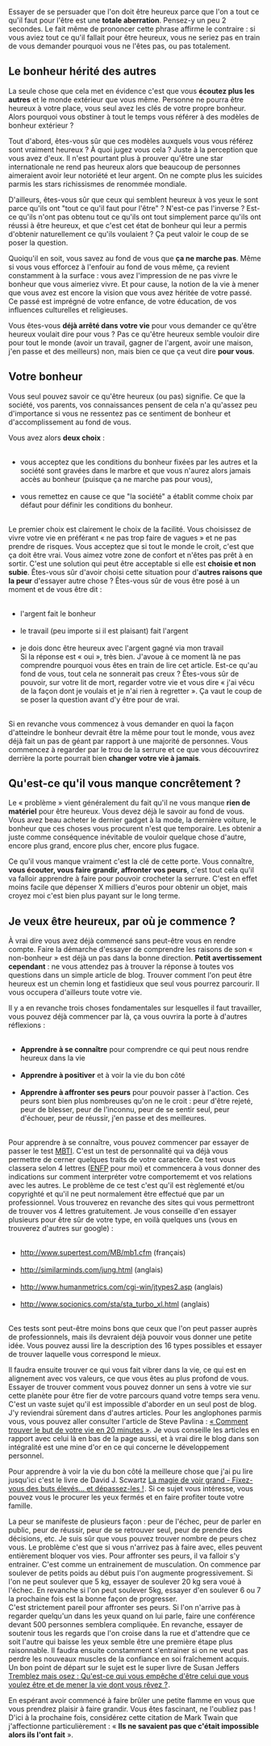 <!-- 
.. title: J'ai pourtant tout ce qu'il faut pour être heureux !
.. slug: jai-pourtant-tout-ce-quil-faut-pour-être-heureux
.. date: 2012-12-20 17:03:34+01:00
.. tags: Développement personnel
.. category: 
.. link: 
.. description: 
.. type: text
-->

<p><p>Essayer de se persuader que l'on doit être heureux parce que l'on a tout ce qu'il faut pour l'être est une <strong>totale aberration</strong>. Pensez-y un peu 2 secondes. Le fait même de prononcer cette phrase affirme le contraire : si vous aviez tout ce qu'il fallait pour être heureux, vous ne seriez pas en train de vous demander pourquoi vous ne l'êtes pas, ou pas totalement.</p></p>

<p><h2>Le bonheur hérité des autres</h2></p>

<p><p>La seule chose que cela met en évidence c'est que vous <strong>écoutez plus les autres</strong> et le monde extérieur que vous même. Personne ne pourra être heureux à votre place, vous seul avez les clés de votre propre bonheur. Alors pourquoi vous obstiner à tout le temps vous référer à des modèles de bonheur extérieur ?</p></p>

<p><p>Tout d'abord, êtes-vous sûr que ces modèles auxquels vous vous référez sont vraiment heureux ? À quoi jugez vous cela ? Juste à la perception que vous avez d'eux. Il n'est pourtant plus à prouver qu'être une star internationale ne rend pas heureux alors que beaucoup de personnes aimeraient avoir leur notoriété et leur argent. On ne compte plus les suicides parmis les stars richissismes de renommée mondiale.</p></p>

<p><p>D'ailleurs, êtes-vous sûr que ceux qui semblent heureux à vos yeux le sont parce qu'ils ont "tout ce qu'il faut pour l'être" ? N'est-ce pas l'inverse ? Est-ce qu'ils n'ont pas obtenu tout ce qu'ils ont tout simplement parce qu'ils ont réussi à être heureux, et que c'est cet état de bonheur qui leur a permis d'obtenir naturellement ce qu'ils voulaient ? Ça peut valoir le coup de se poser la question.</p></p>

<p><p>Quoiqu'il en soit, vous savez au fond de vous que <strong>ça ne marche pas</strong>. Même si vous vous efforcez à l'enfouir au fond de vous même, ça revient constamment à la surface : vous avez l'impression de ne pas vivre le bonheur que vous aimeriez vivre. Et pour cause, la notion de la vie à mener que vous avez est encore la vision que vous avez héritée de votre passé. Ce passé est imprégné de votre enfance, de votre éducation, de vos influences culturelles et religieuses.</p></p>

<p><p>Vous êtes-vous <strong>déjà arrêté dans votre vie</strong> pour vous demander ce qu'être heureux voulait dire pour vous ? Pas ce qu'être heureux semble vouloir dire pour tout le monde (avoir un travail, gagner de l'argent, avoir une maison, j'en passe et des meilleurs) non, mais bien ce que ça veut dire <strong>pour vous</strong>.</p></p>

<p><h2>Votre bonheur</h2></p>

<p><p>Vous seul pouvez savoir ce qu'être heureux (ou pas) signifie. Ce que la société, vos parents, vos connaissances pensent de cela n'a qu'assez peu d'importance si vous ne ressentez pas ce sentiment de bonheur et d'accomplissement au fond de vous.</p></p>

<p><p>Vous avez alors <strong>deux choix</strong> :</p></p>

<p><ul><br /><li>vous acceptez que les conditions du bonheur fixées par les autres et la société sont gravées dans le marbre et que vous n'aurez alors jamais accès au bonheur (puisque ça ne marche pas pour vous),</li><br /><li>vous remettez en cause ce que "la société" a établit comme choix par défaut pour définir les conditions du bonheur.</li><br /></ul></p>

<p><p>Le premier choix est clairement le choix de la facilité. Vous choisissez de vivre votre vie en préférant « ne pas trop faire de vagues » et ne pas prendre de risques. Vous acceptez que si tout le monde le croit, c'est que ça doit être vrai. Vous aimez votre zone de confort et n'êtes pas prêt à en sortir. C'est une solution qui peut être acceptable si elle est <strong>choisie et non subie</strong>. Êtes-vous sûr d'avoir choisi cette situation pour d'<strong>autres raisons que la peur</strong> d'essayer autre chose ? Êtes-vous sûr de vous être posé à un moment et de vous être dit :</p></p>

<p><ul><br /><li>l'argent fait le bonheur</li><br /><li>le travail (peu importe si il est plaisant) fait l'argent</li><br /><li>je dois donc être heureux avec l'argent gagné via mon travail<br />Si la réponse est « oui », très bien. J'avoue à ce moment là ne pas comprendre pourquoi vous êtes en train de lire cet article. Est-ce qu'au fond de vous, tout cela ne sonnerait pas creux ? Êtes-vous sûr de pouvoir, sur votre lit de mort, regarder votre vie et vous dire « j'ai vécu de la façon dont je voulais et je n'ai rien à regretter ». Ça vaut le coup de se poser la question avant d'y être pour de vrai.</li><br /></ul></p>

<p><p>Si en revanche vous commencez à vous demander en quoi la façon d'atteindre le bonheur devrait être la même pour tout le monde, vous avez déjà fait un pas de géant par rapport à une majorité de personnes. Vous commencez à regarder par le trou de la serrure et ce que vous découvrirez derrière la porte pourrait bien <strong>changer votre vie à jamais</strong>.</p></p>

<p><h2>Qu'est-ce qu'il vous manque concrêtement ?</h2></p>

<p><p>Le « problème » vient généralement du fait qu'il ne vous manque <strong>rien de matériel</strong> pour être heureux. Vous devez déjà le savoir au fond de vous. Vous avez beau acheter le dernier gadget à la mode, la dernière voiture, le bonheur que ces choses vous procurent n'est que temporaire. Les obtenir a juste comme conséquence inévitable de vouloir quelque chose d'autre, encore plus grand, encore plus cher, encore plus fugace.</p></p>

<p><p>Ce qu'il vous manque vraiment c'est la clé de cette porte. Vous connaître, <strong>vous écouter, vous faire grandir, affronter vos peurs</strong>, c'est tout cela qu'il va falloir apprendre à faire pour pouvoir crocheter la serrure. C'est en effet moins facile que dépenser X milliers d'euros pour obtenir un objet, mais croyez moi c'est bien plus payant sur le long terme.</p></p>

<p><h2>Je veux être heureux, par où je commence ?</h2></p>

<p><p>À vrai dire vous avez déjà commencé sans peut-être vous en rendre compte. Faire la démarche d'essayer de comprendre les raisons de son « non-bonheur » est déjà un pas dans la bonne direction. <strong>Petit avertissement cependant</strong> : ne vous attendez pas à trouver la réponse à toutes vos questions dans un simple article de blog. Trouver comment l'on peut être heureux est un chemin long et fastidieux que seul vous pourrez parcourir. Il vous occupera d'ailleurs toute votre vie.</p></p>

<p><p>Il y a en revanche trois choses fondamentales sur lesquelles il faut travailler, vous pouvez déjà commencer par là, ça vous ouvrira la porte à d'autres réflexions :</p></p>

<p><ul><br /><li><strong>Apprendre à se connaître</strong> pour comprendre ce qui peut nous rendre heureux dans la vie</li><br /><li><strong>Apprendre à positiver</strong> et à voir la vie du bon côté</li><br /><li><strong>Apprendre à affronter ses peurs</strong> pour pouvoir passer à l'action. Ces peurs sont bien plus nombreuses qu'on ne le croit : peur d'être rejeté, peur de blesser, peur de l'inconnu, peur de se sentir seul, peur d'échouer, peur de réussir, j'en passe et des meilleures.</li><br /></ul></p>

<p><p>Pour apprendre à se connaître, vous pouvez commencer par essayer de passer le test <a href="http://www.16-types.fr/">MBTI</a>. C'est un test de personnalité qui va déjà vous permettre de cerner quelques traits de votre caractère. Ce test vous classera selon 4 lettres (<a href="http://fr.wikipedia.org/wiki/ENFP">ENFP</a> pour moi) et commencera à vous donner des indications sur comment interpréter votre comportememt et vos relations avec les autres. Le problème de ce test c'est qu'il est règlementé et/ou copyrighté et qu'il ne peut normalement être effectué que par un professionnel. Vous trouverez en revanche des sites qui vous permettront de trouver vos 4 lettres gratuitement. Je vous conseille d'en essayer plusieurs pour être sûr de votre type, en voilà quelques uns (vous en trouverez d'autres sur google) :</p></p>

<p><ul><br /><li><a href="http://www.supertest.com/MB/mb1.cfm">http://www.supertest.com/MB/mb1.cfm</a> (français)</li><br /><li><a href="http://similarminds.com/jung.html">http://similarminds.com/jung.html</a> (anglais)</li><br /><li><a href="http://www.humanmetrics.com/cgi-win/jtypes2.asp">http://www.humanmetrics.com/cgi-win/jtypes2.asp</a> (anglais)</li><br /><li><a href="http://www.socionics.com/sta/sta_turbo_xl.html">http://www.socionics.com/sta/sta_turbo_xl.html</a> (anglais)</li><br /></ul></p>

<p><p>Ces tests sont peut-être moins bons que ceux que l'on peut passer auprès de professionnels, mais ils devraient déjà pouvoir vous donner une petite idée. Vous pouvez aussi lire la description des 16&nbsp;types possibles et essayer de trouver laquelle vous correspond le mieux.</p></p>

<p><p>Il faudra ensuite trouver ce qui vous fait vibrer dans la vie, ce qui est en alignement avec vos valeurs, ce que vous êtes au plus profond de vous. Essayer de trouver comment vous pouvez donner un sens à votre vie sur cette planète pour être fier de votre parcours quand votre temps sera venu. C'est un vaste sujet qu'il est impossible d'aborder en un seul post de blog. J'y reviendrai sûrement dans d'autres articles. Pour les anglophones parmis vous, vous pouvez aller consulter l'article de Steve Pavlina : <a href="http://www.stevepavlina.com/blog/2005/01/how-to-discover-your-life-purpose-in-about-20-minutes/">« Comment trouver le but de votre vie en 20 minutes »</a>. Je vous conseille les articles en rapport avec celui là en bas de la page aussi, et à vrai dire le blog dans son intégralité est une mine d'or en ce qui concerne le développement personnel.</p></p>

<p><p>Pour apprendre à voir la vie du bon côté la meilleure chose que j'ai pu lire jusqu'ici c'est le livre de David J. Scwartz <a href="http://www.amazon.fr/gp/product/2892250498/ref=as_li_ss_tl?ie=UTF8&amp;tag=vincjous-21&amp;linkCode=as2&amp;camp=1642&amp;creative=19458&amp;creativeASIN=2892250498">La magie de voir grand - Fixez-vous des buts élevés... et dépassez-les !</a><img alt="" border="0" height="1" src="http://www.assoc-amazon.fr/e/ir?t=vincjous-21&amp;l=as2&amp;o=8&amp;a=2892250498" style="border: none !important; margin: 0px !important;" width="1" />. Si ce sujet vous intéresse, vous pouvez vous le procurer les yeux fermés et en faire profiter toute votre famille.</p></p>

<p><p>La peur se manifeste de plusieurs façon : peur de l'échec, peur de parler en public, peur de réussir, peur de se retrouver seul, peur de prendre des décisions, etc. Je suis sûr que vous pouvez trouver nombre de peurs chez vous. Le problème c'est que si vous n'arrivez pas à faire avec, elles peuvent entièrement bloquer vos vies. Pour affronter ses peurs, il va falloir s'y entrainer. C'est comme un entrainement de musculation. On commence par soulever de petits poids au début puis l'on augmente progressivement. Si l'on ne peut soulever que 5 kg, essayer de soulever 20 kg sera voué à l'échec. En revanche si l'on peut soulever 5kg, essayer d'en soulever 6 ou 7 la prochaine fois est la bonne façon de progresser.<br />C'est strictement pareil pour affronter ses peurs. Si l'on n'arrive pas à regarder quelqu'un dans les yeux quand on lui parle, faire une conférence devant 500 personnes semblera compliquée. En revanche, essayer de soutenir tous les regards que l'on croise dans la rue et d'attendre que ce soit l'autre qui baisse les yeux semble être une première étape plus raisonnable. Il faudra ensuite constamment s'entrainer si on ne veut pas perdre les nouveaux muscles de la confiance en soi fraîchement acquis.<br />Un bon point de départ sur le sujet est le super livre de Susan Jeffers <a href="http://www.amazon.fr/gp/product/2501052579/ref=as_li_ss_tl?ie=UTF8&amp;tag=vincjous-21&amp;linkCode=as2&amp;camp=1642&amp;creative=19458&amp;creativeASIN=2501052579">Tremblez mais osez : Qu'est-ce qui vous empêche d'être celui que vous voulez être et de mener la vie dont vous rêvez ?</a><img alt="" border="0" height="1" src="http://www.assoc-amazon.fr/e/ir?t=vincjous-21&amp;l=as2&amp;o=8&amp;a=2501052579" style="border: none !important; margin: 0px !important;" width="1" />.</p></p>

<p><p>En espérant avoir commencé à faire brûler une petite flamme en vous que vous prendrez plaisir à faire grandir. Vous êtes fascinant, ne l'oubliez pas ! D'ici à la prochaine fois, considérez cette citation de Mark Twain que j'affectionne particulièrement : « <strong>Ils ne savaient pas que c'était impossible alors ils l'ont fait</strong> ».</p></p>
